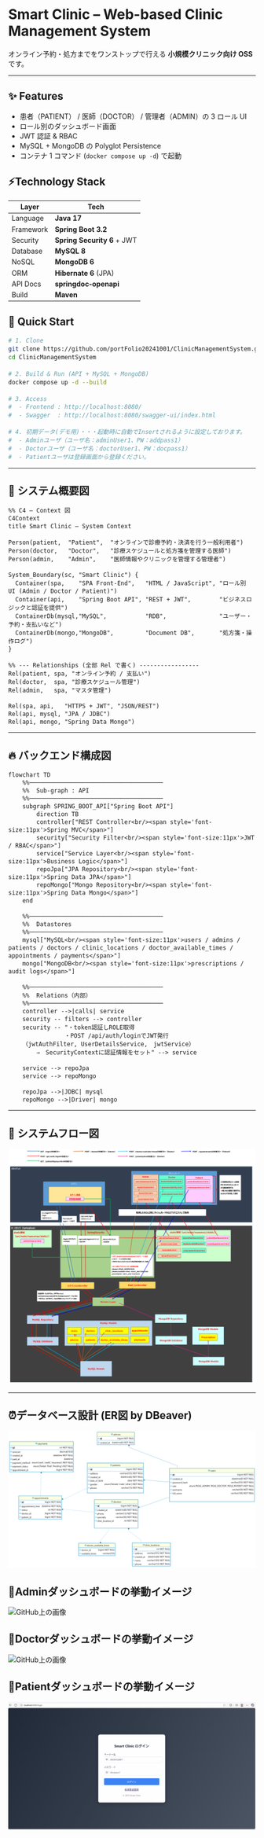 # Smart Clinic – Web-based Clinic Management System

オンライン予約・処方までをワンストップで行える  **小規模クリニック向け OSS** です。

---

## ✨ Features
- 患者（PATIENT） / 医師（DOCTOR） / 管理者（ADMIN）の 3 ロール UI
- ロール別のダッシュボード画面
- JWT 認証 & RBAC
- MySQL + MongoDB の Polyglot Persistence
- コンテナ 1 コマンド (`docker compose up -d`) で起動

## ⚡Technology Stack
| Layer | Tech |
|-------|------|
| Language | **Java 17** |
| Framework | **Spring Boot 3.2** |
| Security | **Spring Security 6** + JWT | 
| Database | **MySQL 8** | 
| NoSQL | **MongoDB 6** | 
| ORM | **Hibernate 6** (JPA) |
| API Docs | **springdoc‑openapi** |
| Build | **Maven** | 

## 🚀 Quick Start

```bash
# 1. Clone
git clone https://github.com/portFolio20241001/ClinicManagementSystem.git
cd ClinicManagementSystem

# 2. Build & Run (API + MySQL + MongoDB)
docker compose up -d --build

# 3. Access
#  - Frontend : http://localhost:8080/
#  - Swagger  : http://localhost:8080/swagger-ui/index.html

# 4. 初期データ(デモ用)・・・起動時に自動でInsertされるように設定しております。
#  - Adminユーザ（ユーザ名：adminUser1、PW：addpass1）
#  - Doctorユーザ（ユーザ名：doctorUser1、PW：docpass1）
#  - Patientユーザは登録画面から登録ください。

```
---
## 🐬 システム概要図

```mermaid
%% C4 – Context 図
C4Context
title Smart Clinic – System Context

Person(patient,  "Patient",  "オンラインで診療予約・決済を行う一般利用者")
Person(doctor,   "Doctor",   "診療スケジュールと処方箋を管理する医師")
Person(admin,    "Admin",    "医師情報やクリニックを管理する管理者")

System_Boundary(sc, "Smart Clinic") {
  Container(spa,    "SPA Front-End",   "HTML / JavaScript", "ロール別 UI (Admin / Doctor / Patient)")
  Container(api,    "Spring Boot API", "REST + JWT",        "ビジネスロジックと認証を提供")
  ContainerDb(mysql,"MySQL",           "RDB",               "ユーザー・予約・支払いなど")
  ContainerDb(mongo,"MongoDB",         "Document DB",       "処方箋・操作ログ")
}

%% --- Relationships (全部 Rel で書く) -----------------
Rel(patient, spa, "オンライン予約 / 支払い")
Rel(doctor,  spa, "診療スケジュール管理")
Rel(admin,   spa, "マスタ管理")

Rel(spa, api,   "HTTPS + JWT", "JSON/REST")
Rel(api, mysql, "JPA / JDBC")
Rel(api, mongo, "Spring Data Mongo")

```
---
## 🔥 バックエンド構成図
```mermaid
flowchart TD
    %%──────────────────────────────────────
    %%  Sub-graph : API
    %%──────────────────────────────────────
    subgraph SPRING_BOOT_API["Spring Boot API"]
        direction TB
        controller["REST Controller<br/><span style='font-size:11px'>Spring MVC</span>"]
        security["Security Filter<br/><span style='font-size:11px'>JWT / RBAC</span>"]
        service["Service Layer<br/><span style='font-size:11px'>Business Logic</span>"]
        repoJpa["JPA Repository<br/><span style='font-size:11px'>Spring Data JPA</span>"]
        repoMongo["Mongo Repository<br/><span style='font-size:11px'>Spring Data Mongo</span>"]
    end

    %%──────────────────────────────────────
    %%  Datastores
    %%──────────────────────────────────────
    mysql["MySQL<br/><span style='font-size:11px'>users / admins / patients / doctors / clinic_locations / doctor_available_times / appointments / payments</span>"]
    mongo["MongoDB<br/><span style='font-size:11px'>prescriptions / audit logs</span>"]

    %%──────────────────────────────────────
    %%  Relations（内部）
    %%──────────────────────────────────────
    controller -->|calls| service
    security -- filters --> controller
    security -- "・token認証しROLE取得
                ・POST /api/auth/loginでJWT発行
    （jwtAuthFilter, UserDetailsService,　jwtService）
        ⇒　SecurityContextに認証情報をセット" --> service

    service --> repoJpa
    service --> repoMongo

    repoJpa -->|JDBC| mysql
    repoMongo -->|Driver| mongo

```
---
## 🎅 システムフロー図
![GitHub上の画像](docs/10_architecture/システム鳥瞰図.png)


---
## ⏰データベース設計 (ER図 by DBeaver)

![GitHub上の画像](docs/30_database/cms_db_ER.png)


## 👹Adminダッシュボードの挙動イメージ
![GitHub上の画像](docs/40_user_operation/AdminUser.gif)

## 👴Doctorダッシュボードの挙動イメージ
![GitHub上の画像](docs/40_user_operation/DoctorUser.gif)

## 🥶Patientダッシュボードの挙動イメージ
![GitHub上の画像](docs/40_user_operation/PatientUser.gif)


